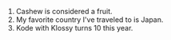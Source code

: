 1. Cashew is considered a fruit. 
2. My favorite country I've traveled to is Japan. 
3. Kode with Klossy turns 10 this year. 